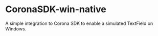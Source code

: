 CoronaSDK-win-native
====================

A simple integration to Corona SDK to enable a simulated TextField on Windows.
